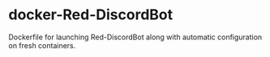 # docker-Red-DiscordBot
Dockerfile for launching Red-DiscordBot along with automatic configuration on fresh containers.
